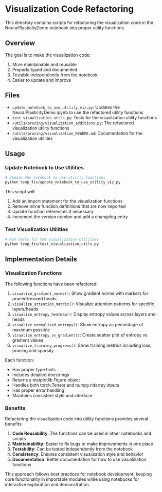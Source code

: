 # Visualization Code Refactoring

This directory contains scripts for refactoring the visualization code in the NeuralPlasticityDemo notebook into proper utility functions.

## Overview

The goal is to make the visualization code:
1. More maintainable and reusable
2. Properly typed and documented
3. Testable independently from the notebook
4. Easier to update and improve

## Files

- `update_notebook_to_use_utility_viz.py`: Updates the NeuralPlasticityDemo.ipynb to use the refactored utility functions
- `test_visualization_utils.py`: Tests for the visualization utility functions
- `/utils/pruning/visualization_additions.py`: The refactored visualization utility functions
- `/utils/pruning/visualization_README.md`: Documentation for the visualization utilities

## Usage

### Update Notebook to Use Utilities

```bash
# Update the notebook to use utility functions
python temp_fix/update_notebook_to_use_utility_viz.py
```

This script will:
1. Add an import statement for the visualization functions
2. Remove inline function definitions that are now imported
3. Update function references if necessary
4. Increment the version number and add a changelog entry

### Test Visualization Utilities

```bash
# Run tests for the visualization utilities
python temp_fix/test_visualization_utils.py
```

## Implementation Details

### Visualization Functions

The following functions have been refactored:

1. `visualize_gradient_norms()`: Show gradient norms with markers for pruned/revived heads
2. `visualize_attention_matrix()`: Visualize attention patterns for specific layers/heads
3. `visualize_entropy_heatmap()`: Display entropy values across layers and heads
4. `visualize_normalized_entropy()`: Show entropy as percentage of maximum possible
5. `visualize_entropy_vs_gradient()`: Create scatter plot of entropy vs gradient values
6. `visualize_training_progress()`: Show training metrics including loss, pruning and sparsity

Each function:
- Has proper type hints
- Includes detailed docstrings
- Returns a matplotlib Figure object
- Handles both torch.Tensor and numpy.ndarray inputs
- Has proper error handling
- Maintains consistent style and interface

### Benefits

Refactoring the visualization code into utility functions provides several benefits:

1. **Code Reusability**: The functions can be used in other notebooks and scripts
2. **Maintainability**: Easier to fix bugs or make improvements in one place
3. **Testability**: Can be tested independently from the notebook
4. **Consistency**: Ensures consistent visualization style and behavior
5. **Documentation**: Better documentation for how to use visualization functions

This approach follows best practices for notebook development, keeping core functionality in importable modules while using notebooks for interactive exploration and demonstration.